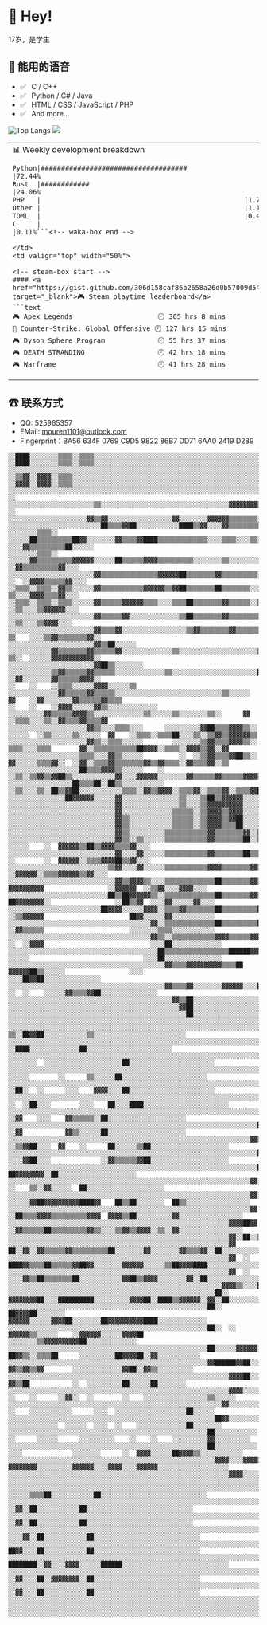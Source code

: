 # 👋 Hey!
<!-- age-box start -->17<!-- age-box end -->岁，是学生

## 💬 能用的语音

- ✅ ⁠ ⁢⁣⁡⁠ ⁢⁣⁡C / C++
- ✅ ⁠ ⁢⁣⁡⁠ ⁢⁣⁡Python / C# / Java
- ✅ ⁠ ⁢⁣⁡⁠ ⁢⁣⁡HTML / CSS / JavaScript / PHP
- ✅ ⁠ ⁢⁣⁡⁠ ⁢⁣⁡And more...

![Top Langs](https://github-readme-stats.vercel.app/api/top-langs/?username=someone120&layout=compact)
![](https://github-readme-stats.vercel.app/api?username=someone120&show_icons=true&title_color=ff2686&icon_color=ff2686&text_color=403339&bg_color=ffffff&hide_title=false)

<table>
<tr>
<td valign="top" width="50%">

<!-- waka-box start -->📊 Weekly development breakdown
```text
Python|####################################              |72.44%
Rust  |############                                      |24.06%
PHP   |                                                  |1.73%
Other |                                                  |1.18%
TOML  |                                                  |0.49%
C     |                                                  |0.11%```<!-- waka-box end -->

</td>
<td valign="top" width="50%">

<!-- steam-box start -->
#### <a href="https://gist.github.com/306d158caf86b2658a26d0b57009d549" target="_blank">🎮 Steam playtime leaderboard</a>
```text
🎮 Apex Legends                     🕘 365 hrs 8 mins
🔫 Counter-Strike: Global Offensive 🕘 127 hrs 15 mins
🎮 Dyson Sphere Program             🕘 55 hrs 37 mins
🎮 DEATH STRANDING                  🕘 42 hrs 18 mins
🎮 Warframe                         🕘 41 hrs 28 mins
```
<!-- Powered by https://github.com/YouEclipse/steam-box . -->
<!-- steam-box end -->

</td>
</tr>
</table>

## ☎ 联系方式

- QQ: 525965357
- EMail: mouren1101@outlook.com
- Fingerprint：BA56 634F 0769 C9D5 9822  86B7 DD71 6AA0 2419 D289

```
░░████░░░░░░░░▒▒▒▒░░▒▒▒▒░░░░░░░░░░░░░░░░░░░░░░░░░░░░░░░░░░░░░░░░░░░░░░░░░░░░░░░░░░░░░░░░░░░░░░░░░░░░░░░░░░░░░░░░░░░░░░░░░░░░░░░░░░░░░░░░░░░░░░
░░████░░░░░░░░▒▒▒▒░░▒▒▒▒░░░░░░░░░░░░░░░░░░░░░░░░░░░░░░░░░░░░░░░░░░░░░░░░░░░░░░░░░░░░░░░░░░░░░░░░░░░░░░░░░░░░░░░░░░░░░░░░░░░░░░░░░░░░░░░░░░░░░░
░░░░░░░░░░░░░░░░░░░░░░░░░░░░░░░░░░░░░░░░░░░░░░░░░░░░░░░░░░░░░░░░░░░░░░░░░░░░░░░░░░░░░░░░░░░░░░░░░░░░░░░░░░░░░░░░░░░░░░░░░░░░░░░░░░░░░░░░░░░░░░
░░▒▒▓▓░░▓▓▓▓░░▒▒▒▒░░░░░░░░░░░░░░░░░░░░░░░░░░░░░░░░░░░░░░░░░░░░░░░░░░░░░░░░░░░░░░░░░░░░░░░░░░░░░░▓▓▓▓▓▓▓▓░░░░░░░░░░░░░░░░░░░░░░░░░░░░░░░░░░░░░░
░░▓▓▓▓░░▓▓▓▓░░▒▒▒▒░░░░░░░░░░░░░░░░░░░░░░░░░░░░░░░░░░░░░░░░░░░░░░░░░░░░░░░░░░░░░░░░░░░░░░████████▒▒▒▒▒▒▒▒██████░░░░░░░░░░░░░░░░██▓▓░░░░░░░░░░░░
░░░░░░░░░░░░░░░░░░░░░░░░░░░░░░░░░░░░░░░░░░░░░░░░░░░░░░░░░░░░░░░░░░░░░░░░░░██████████████▒▒░░░░░░░░░░░░░░░░░░░░████░░░░░░░░░░██▒▒▒▒▓▓░░░░░░░░░░
░░    ░░░░░░░░░░░░░░░░░░░░░░░░▒▒░░░░░░░░░░░░░░░░░░░░░░░░░░░░░░░░░░░░▓▓▓▓▓▓▓▓▒▒▒▒░░░░░░░░░░░░░░░░░░░░░░░░▒▒▒▒▒▒▓▓▓▓▓▓▓▓░░░░▓▓▓▓▒▒▒▒▓▓▓▓░░░░░░░░
░░    ░░░░░░░░░░░░░░░░░░░░░░▓▓▒▒▓▓░░░░░░░░░░░░░░░░░░▓▓░░░░░░░░▓▓▓▓▓▓▒▒▒▒▒▒▒▒░░░░░░░░░░░░░░░░░░░░░░░░▒▒▒▒▒▒▒▒▒▒▒▒▒▒▒▒▒▒▓▓▓▓▒▒▒▒▒▒▒▒▓▓██░░░░░░░░
░░░░░░░░░░░░░░░░░░░░░░░░░░██▒▒▒▒▓▓██░░░░░░░░░░░░████▒▒▓▓░░░░▓▓▒▒▒▒▒▒▒▒▒▒▒▒░░░░░░░░▒▒░░▒▒▒▒░░░░░░░░░░░░░░░░░░░░░░░░░░░░▒▒▓▓▒▒▒▒▒▒▒▒▒▒▒▒██░░░░░░
░░░░░░░░▒▒▒▒░░    ░░░░░░██▒▒▒▒▒▒▒▒▒▒██▓▓░░░░░░░░▓▓▒▒▒▒▓▓████▒▒▒▒▒▒▒▒▒▒▒▒▒▒░░░░▒▒▒▒░░░░▒▒░░░░░░░░░░░░░░░░░░░░░░░░░░    ░░░░▓▓▒▒▒▒▒▒▒▒▒▒██░░░░░░
░░░░░░░░▒▒▒▒░░    ░░░░░░▓▓▒▒▒▒▒▒▒▒▒▒▓▓▓▓▓▓░░░░░░██▒▒▒▒▒▒▓▓▓▓▒▒▒▒▒▒▒▒▒▒░░░░░░░░▒▒░░░░░░░░░░░░░░░░░░░░░░░░░░░░▒▒░░░░        ░░▓▓▒▒▒▒▒▒▒▒▒▒▓▓░░░░
░░░░░░░░░░░░░░░░░░░░░░░░▓▓▒▒▒▒▒▒▒▒▒▒▒▒▒▒▒▒▓▓▓▓▓▓██▒▒▒▒▒▒▒▒▓▓▒▒▒▒▒▒▒▒▒▒░░░░▒▒▒▒░░░░░░░░░░░░░░░░░░░░░░░░░░░░░░░░▒▒░░░░░░  ░░  ░░▓▓▓▓▒▒▒▒▒▒▓▓░░░░
░░▒▒▒▒░░▒▒▒▒░░▓▓▒▒░░░░░░▓▓▒▒▒▒▒▒▒▒▒▒▒▒▓▓▓▓▓▓▒▒▓▓██▒▒▒▒▒▒▒▒██▒▒▒▒▒▒▒▒░░░░▒▒▓▓░░░░░░░░░░░░░░░░░░░░░░░░░░░░░░░░░░░░▒▒░░░░    ▒▒░░░░▓▓▓▓▒▒▒▒▓▓░░░░
░░▒▒▒▒░░▒▒▒▒░░▒▒▒▒░░░░░░▓▓▒▒▒▒▒▒▓▓▓▓▓▓▒▒▒▒░░░░▒▒▒▒██▒▒▒▒▒▒▒▒▓▓▒▒▒▒▒▒░░▒▒▓▓░░▒▒░░░░░░░░░░░░░░░░░░░░░░░░░░░░░░░░░░░░░░      ░░▒▒░░░░▒▒▓▓▓▓▓▓░░░░
░░░░░░░░░░░░░░░░░░░░░░░░▓▓▒▒▒▒▒▒▓▓░░░░░░░░░░░░░░▒▒██▒▒▒▒▒▒▒▒▓▓▒▒▒▒▒▒▒▒▒▒░░▒▒░░░░░░░░░░░░░░░░░░░░░░░░░░░░░░░░░░░░░░░░        ░░▒▒░░░░▒▒▓▓▓▓░░░░
░░░░░░░░░░░░░░░░░░░░░░░░▓▓▒▒▒▒▓▓░░░░░░░░░░░░░░░░░░▒▒▓▓▒▒▒▒▒▒▒▒▓▓▒▒▒▒▒▒▒▒▒▒░░░░░░░░░░░░░░▒▒░░░░░░░░░░░░░░░░░░░░░░░░  ▒▒    ░░░░▒▒▓▓▒▒▒▒▒▒▒▒▓▓░░
░░░░░░░░░░░░░░░░░░░░░░░░▓▓▒▒██░░░░░░    ░░░░░░░░░░░░▓▓▒▒▒▒▒▒▒▒▓▓▒▒▒▒▒▒▓▓░░░░░░░░░░░░░░▒▒░░░░░░░░░░░░░░░░░░░░░░▒▒    ▒▒░░  ░░░░░░▓▓▓▓▓▓▓▓▓▓▓▓░░
░░░░░░░░░░░░░░░░░░░░░░░░▓▓██▒▒░░░░░░░░  ░░░░░░░░░░░░▒▒▓▓▒▒▒▒▒▒▓▓▒▒▒▒▒▒░░░░░░░░░░░░░░▒▒░░░░░░░░░░░░░░░░░░░░░░░░▓▓    ░░▓▓░░░░░░░░▓▓▒▒▒▒▒▒▓▓▓▓░░
░░    ░░    ░░▒▒▒▒░░░░░░▓▓▓▓░░░░░░▒▒    ░░░░░░░░░░░░░░▓▓▒▒▒▒▒▒▓▓▒▒▒▒▒▒░░░░░░░░░░░░░░░░░░░░░░░░░░░░░░▒▒░░░░░░  ▓▓    ░░▓▓░░░░░░░░▓▓▒▒▒▒▒▒▓▓▒▒▒▒
░░    ░░    ░░▓▓▓▓░░░░░░▓▓▒▒░░░░░░░░░░░░░░  ░░░░░░░░░░▓▓▒▒▒▒▒▒▓▓▓▓▒▒░░░░░░░░░░░░░░▒▒░░░░░░▒▒░░░░░░░░▒▒░░      ▓▓  ░░▒▒▒▒░░░░▒▒░░▓▓▒▒▒▒▓▓▒▒▒▒▓▓
░░░░░░░░░░░░░░░░░░░░░░▓▓▒▒░░░░▒▒▒▒░░░░      ░░░░░░░░░░▓▓██▒▒▒▒▓▓▓▓▒▒░░  ░░░░░░  ░░▒▒░░░░░░▒▒░░░░░░  ▓▓    ░░▒▒▒▒░░▒▒▒▒██░░░░▒▒░░▒▒▓▓▒▒▓▓▓▓▓▓▒▒
░░░░░░░░░░░░░░░░░░░░░░▓▓▒▒░░▒▒▒▒░░░░░░        ░░░░░░░░▒▒▓▓▒▒▒▒▓▓▓▓▒▒░░          ▒▒▒▒░░░░▒▒▒▒        ▓▓░░▒▒▒▒▒▒▒▒▒▒▒▒██▓▓▓▓░░▒▒▒▒░░▓▓▓▓▒▒▓▓░░▓▓
░░░░░░░░░░░░░░░░░░░░▒▒▒▒░░░░▓▓▒▒░░░░░░          ░░  ░░▒▒▓▓▒▒▒▒▓▓██▒▒░░          ▓▓░░░░░░▒▒▒▒▓▓░░  ░░▓▓░░▒▒▒▒▓▓▒▒▒▒▒▒▒▒▓▓▒▒▓▓▒▒▒▒░░▓▓▒▒▒▒▓▓░░▒▒
░░░░░░░░░░░░░░░░░░░░██▒▒▒▒▓▓▓▓▒▒░░░░░░    ░░      ░░▒▒░░▒▒▓▓▒▒▓▓██▒▒░░░░░░░░░░░░▓▓░░░░▓▓▓▓▓▓░░░░░░░░▓▓▒▒▒▒▒▒▓▓▒▒▒▒▒▒▓▓▓▓▒▒▒▒██▒▒▒▒▓▓▒▒▒▒▓▓░░░░
░░░░░░░░░░░░░░░░░░██▒▒▒▒██░░██▒▒░░░░░░░░░░░░  ░░▒▒░░░░▒▒░░██▒▒▓▓██░░░░░░░░░░░░▒▒▒▒░░▓▓▒▒▓▓▓▓░░▒▒▒▒▓▓░░▒▒▒▒▓▓░░▒▒▒▒▓▓██░░▓▓▒▒▒▒▒▒▒▒▓▓▒▒▒▒▓▓░░░░
░░░░░░░░░░░░░░░░██▓▓▓▓▓▓░░░░░░▓▓░░░░░░░░░░░░░░░░▒▒░░░░▒▒██▒▒▓▓▓▓▓▓░░░░░░░░░░░░▒▒▒▒██▒▒▒▒██░░▒▒▒▒▒▒▓▓░░▒▒▒▒▓▓░░▒▒▒▒▓▓░░░░▓▓▓▓██▒▒▒▒▓▓▒▒▒▒▓▓░░░░
░░░░░░░░░░░░░░░░░░░░░░░░░░░░░░▓▓░░░░░░░░░░░░░░░░▒▒░░░░▒▒▓▓▓▓▓▓▓▓▓▓░░░░░░░░░░░░▒▒▓▓▒▒▒▒▓▓░░░░▒▒▒▒▒▒▓▓░░▒▒▓▓░░░░▒▒██░░░░░░▒▒▓▓██▒▒▒▒▓▓▒▒▒▒▓▓░░░░
░░░░░░░░░░░░░░░░░░░░░░░░░░░░░░▓▓░░░░░░░░░░░░░░▒▒▒▒▒▒░░▒▒▓▓▓▓▒▒▓▓▓▓░░░░░░▒▒░░░░▒▒▒▒▒▒▒▒██░░░░▓▓▒▒▒▒▓▓░░▒▒██░░░░██░░▓▓▓▓██░░▓▓██▒▒▓▓▒▒▒▒▒▒▒▒▒▒░░
░░░░░░░░░░░░░░░░░░░░░░░░░░░░░░▓▓▒▒░░░░░░░░░░░░▒▒▒▒▒▒░░▒▒▓▓▓▓▒▒▓▓██░░░░░░▒▒░░░░██▒▒▒▒▓▓░░░░░░▓▓░░██░░░░██░░░░░░░░░░▓▓▓▓▓▓██▓▓▒▒▒▒▓▓▒▒▒▒▒▒▓▓▓▓░░
░░░░░░░░░░░░░░░░░░░░░░░░░░░░░░▓▓▒▒░░░░░░░░░░░░▒▒▒▒▒▒░░▒▒▓▓▓▓▒▒▒▒██░░░░░░▒▒░░░░██▒▒▒▒▓▓▓▓▓▓▒▒▓▓▓▓██░░░░▒▒░░░░░░░░░░▓▓▓▓▓▓▓▓▓▓▒▒▒▒▓▓▒▒▒▒▒▒▓▓▓▓░░
░░░░░░░░░░░░░░░░░░░░░░░░░░░░░░▓▓▒▒░░░░░░░░░░▒▒▒▒▒▒▒▒▒▒▒▒▓▓▒▒▒▒▒▒▒▒▓▓░░▒▒▒▒░░░░██▒▒▓▓▓▓▓▓▓▓▓▓▓▓░░░░░░░░░░░░░░░░░░░░▓▓▓▓▓▓▓▓▓▓▓▓▒▒▓▓▒▒▒▒▒▒▓▓░░░░
░░░░░░░░░░░░░░░░░░░░░░░░░░░░░░▓▓▒▒░░▒▒░░░░░░▒▒▒▒▒▒▒▒▒▒▒▒▓▓▒▒▒▒▒▒▒▒██░░▒▒▒▒░░░░██░░▓▓▓▓▓▓▓▓▓▓▒▒░░░░░░  ░░░░░░    ░░  ▓▓▓▓▓▓▒▒██▒▒▓▓▓▓▒▒▒▒▓▓░░░░
░░░░░░░░░░░░░░░░░░░░░░░░░░░░░░▓▓░░░░▓▓░░░░░░▒▒▒▒▒▒▒▒▒▒▒▒▓▓▒▒▒▒▒▒▒▒██▒▒▒▒▒▒░░░░▓▓██▒▒▓▓▓▓▓▓▓▓▒▒░░░░    ░░        ░░  ▓▓▓▓▓▓░░▒▒▒▒▓▓▓▓██▒▒▓▓░░░░
░░░░░░░░░░░░░░░░░░░░░░░░░░░░▒▒▓▓░░░░▓▓░░░░░░▒▒▒▒▒▒▒▒▒▒▒▒▓▓▓▓▒▒▒▒▒▒▒▒▓▓▒▒▒▒░░░░▓▓▒▒░░░░▓▓▓▓▓▓▓▓▓▓                  ░░▓▓▓▓▓▓░░▒▒▒▒▓▓▓▓▓▓▒▒▓▓░░░░
░░░░░░░░░░░░░░░░░░░░░░░░░░░░░░▓▓▒▒▓▓▓▓▒▒░░░░▒▒▒▒▒▒▒▒▒▒▒▒▒▒██▒▒▒▒▒▒▒▒▓▓▒▒▒▒░░▒▒██░░    ▓▓▓▓▓▓▓▓▓▓                  ░░▓▓▓▓▓▓  ░░▒▒▓▓░░░░▓▓▓▓░░░░
░░░░░░░░░░░░░░░░░░░░░░░░░░░░██▒▒██▓▓▓▓▓▓▒▒░░▒▒▒▒▒▒▒▒▒▒▒▒▒▒██▒▒▒▒▒▒▒▒▓▓▒▒▒▒░░▒▒▒▒░░  ██▓▓▓▓▓▓▓▓░░                  ░░██▒▒▓▓  ░░░░▓▓░░░░░░▓▓░░░░
░░░░░░░░░░░░░░░░░░░░░░░░░░██▓▓▓▓░░░░░░▓▓▓▓░░▒▒▒▒▓▓▒▒▒▒▒▒▒▒██▒▒▒▒▒▒▒▒▒▒▓▓▒▒▒▒▒▒▒▒░░  ░░▒▒▓▓▓▓▓▓                        ██▓▓░░░░░░▓▓░░░░░░░░░░░░
░░░░░░░░░░░░░░░░░░░░░░░░░░░░░░░░░░░░░░░░▓▓░░▒▒▒▒▒▒▒▒▒▒▒▒▒▒██▒▒▒▒▒▒▒▒▒▒▓▓▒▒▒▒▒▒░░░░  ░░▓▓▒▒▒▒▒▒                        ░░░░░░░░▒▒▒▒░░░░░░░░░░░░
░░░░░░░░░░░░░░░░░░░░░░░░░░░░░░░░░░░░░░░░▓▓▒▒░░▒▒▒▒▒▒▒▒▒▒▒▒▓▓▓▓▒▒▒▒▒▒▓▓▓▓▒▒▒▒▒▒    ░░  ░░▓▓▓▓                              ░░░░██░░░░░░░░░░░░░░
░░░░░░░░░░░░░░░░░░░░░░░░░░░░░░░░░░░░░░░░░░██▒▒▒▒▒▒▒▒▒▒▒▒▒▒▒▒▒▒██████▓▓▓▓██▒▒▒▒░░  ░░░░░░                                ░░░░██░░░░░░░░░░░░░░░░
░░░░░░░░░░░░░░░░░░░░░░░░░░░░░░░░░░░░░░░░░░░░▓▓▒▒▒▒▓▓▓▓▓▓▓▓▓▓▒▒▒▒██  ▓▓▓▓▓▓██▒▒░░░░░░                  ░░░░          ░░░░██▓▓██░░░░░░░░░░░░░░░░
░░░░░░░░░░░░░░░░░░░░░░░░░░░░░░░░░░░░░░░░░░░░▓▓▒▒▒▒▓▓░░░░░░░░▓▓▓▓▓▓░░░░▓▓▓▓▓▓▒▒▒▒▓▓▒▒░░░░            ░░  ░░    ░░░░░░▓▓▒▒▒▒▓▓██░░░░░░░░░░░░░░░░
░░░░░░░░░░░░░░░░░░░░░░░░░░░░░░░░░░░░░░░░░░░░░░▓▓▒▒██░░░░░░░░░░░░░░░░░░░░░░▓▓▓▓▓▓▓▓▓▓▓▓▓▓░░░░░░░░░░░░░░░░░░░░░░▓▓▓▓▓▓░░░░░░▒▒██░░░░░░░░░░░░░░░░
░░░░░░░░░░░░░░░░░░░░░░░░░░░░░░░░░░░░░░░░░░░░░░░░▓▓██░░░░░░░░░░░░░░░░░░░░░░░░██░░██▓▓▓▓▓▓▓▓████████████████████░░░░░░░░░░░░░░░░░░░░░░░░░░░░░░░░
░░░░░░░░░░░░░░░░░░░░░░░░░░░░░░░░░░░░░░░░░░░░░░░░░░██░░░░░░░░░░░░░░░░░░░░░░░░░░░░░░▓▓▓▓▓▓██▓▓▓▓▒▒▓▓▓▓██░░░░▓▓▓▓██░░░░░░░░░░░░░░░░░░░░░░░░░░░░░░
░░░░░░░░░░░░░░░░░░░░░░░░░░░░░░░░░░░░░░░░░░░░░░░░░░░░░░░░░░░░░░░░░░░░░░░░░░░░░░░░░░▓▓▓▓▒▒▒▒▓▓▓▓▓▓▓▓▓▓██░░░░▒▒░░░░▒▒░░░░░░░░░░░░░░░░░░░░░░░░░░░░
░░░░░░░░░░░░░░░░░░░░░░░░░░░░░░░░░░░░░░░░░░░░░░░░░░░░░░░░░░░░░░░░░░░░░░░░░░░░░░▓▓▓▓░░░░░░    ▒▒░░██▓▓██░░░░░░░░░░░░▒▒░░░░░░░░░░░░░░░░░░░░░░░░░░
░░░░░░░░░░░░░░░░░░░░░░░░░░░░░░░░░░░░░░░░░░░░░░░░░░░░░░░░░░░░░░░░░░░░░░░░░░░░██░░░░░░░░░░░░      ░░████░░░░░░░░░░░░░░██░░░░░░░░░░░░░░░░░░░░░░░░
░░░░░░░░░░░░░░░░░░░░░░░░░░░░░░░░░░░░░░░░░░░░░░░░░░░░░░░░░░░░░░░░░░░░░░░░░░██░░      ░░░░░░░░  ░░░░░░░░░░░░░░░░░░░░░░██░░░░░░░░░░░░░░░░░░░░░░░░
░░░░░░░░░░░░░░░░░░░░░░░░░░░░░░░░░░░░░░░░░░░░░░░░░░░░░░░░░░░░░░░░░░░░░░░░▓▓░░          ░░░░░░        ░░      ▒▒░░░░░░██░░░░░░░░░░░░░░░░░░░░░░░░
░░░░░░░░░░░░░░░░░░░░░░░░░░░░░░░░░░░░░░░░░░░░░░░░░░░░░░░░░░░░░░░░░░░░░░░░██░░        ░░██░░  ░░      ░░░░    ▓▓▓▓░░░░██░░░░░░░░░░░░░░░░░░░░░░░░
░░░░░░░░░░░░░░░░░░░░░░░░░░░░░░░░░░░░░░░░░░░░░░░░░░░░░░░░░░░░░░░░░░░░░░░░██░░░░  ░░  ░░██░░░░        ░░░░    ██░░░░████░░░░░░░░░░░░░░░░░░░░░░░░
░░░░░░░░░░░░░░░░░░░░░░░░░░░░░░░░░░░░░░░░░░░░░░░░░░░░░░░░░░░░░░░░░░░░░░░░░░██▓▓░░░░░░░░██░░  ░░▓▓    ░░░░    ▓▓▒▒▒▒▒▒░░██░░░░░░░░░░░░░░░░░░░░░░
░░░░░░░░░░░░░░░░░░░░░░░░░░░░░░░░░░░░░░░░░░░░░░░░░░░░░░░░░░░░░░░░░░░░░░▓▓▓▓░░░░▒▒▒▒░░░░██░░  ░░▓▓            ▓▓▒▒░░░░░░██░░░░░░░░░░░░░░░░░░░░░░
░░░░░░░░░░░░░░░░░░░░░░░░░░░░░░░░░░░░░░░░░░░░░░░░░░░░░░░░░░░░░░░░░░░░▓▓▒▒░░░░    ░░▒▒▓▓██░░░░  ▓▓    ░░      ██░░░░░░▒▒██░░░░░░░░░░░░░░░░░░░░░░
░░░░░░░░░░░░░░░░░░░░░░░░░░░░░░░░░░░░░░░░░░░░░░░░░░░░░░░░░░░░░░░░░░░░░░▓▓▒▒▒▒    ░░░░▓▓██░░░░              ░░▓▓▒▒▒▒▒▒▓▓██░░░░░░░░░░░░░░░░░░░░░░
░░░░░░░░░░░░░░░░░░░░░░░░░░░░░░░░░░░░░░░░░░░░░░░░░░░░░░░░░░░░░░░░░░░░░░▓▓▓▓██▒▒▒▒░░░░▓▓██▒▒░░░░            ██▓▓▓▓▓▓▓▓░░██░░░░░░░░░░░░░░░░░░░░░░
░░░░░░░░░░░░░░░░░░░░░░░░░░░░░░░░░░░░░░░░░░░░░░░░░░░░░░░░░░░░░░░░░░░░▓▓░░░░░░▓▓▓▓▒▒░░▓▓██░░░░░░    ░░    ▒▒░░▓▓░░░░░░  ██░░░░░░░░░░░░░░░░░░░░░░
░░░░░░░░░░░░░░░░░░░░░░░░░░░░░░░░░░░░░░░░░░░░░░░░░░░░░░░░░░░░░░░░░░░░▓▓░░  ░░░░░░▓▓██▓▓▓▓▓▓▓▓▓▓████▓▓    ██▒▒██░░░░░░░░  ██▒▒░░░░░░░░░░░░░░░░░░
░░░░░░░░░░░░░░░░░░░░░░░░░░░░░░░░░░░░░░░░░░░░░░░░░░░░░░░░░░░░░░░░░░░░▓▓      ░░██▒▒▒▒▓▓▓▓▒▒▒▒▒▒▒▒▒▒▓▓▓▓  ▓▓▓▓▒▒██░░░░░░░░░░▓▓░░░░░░░░░░░░░░░░░░
░░░░░░░░░░░░░░░░░░░░░░░░░░░░░░░░░░░░░░░░░░░░░░░░░░░░░░░░░░░░░░▓▓▓▓██▓▓      ░░▓▓▒▒▒▒▒▒██▒▒▒▒▒▒▒▒▒▒▓▓▒▒░░░░▒▒▓▓▒▒▓▓▓▓░░▒▒░░▓▓░░░░░░░░░░░░░░░░░░
░░░░░░░░░░░░░░░░░░░░░░░░░░░░░░░░░░░░░░░░░░░░░░░░░░░░░░░░░░░░░░▓▓░░██░░▒▒░░░░▓▓▒▒▓▓▓▓▓▓▓▓▒▒▒▒▒▒▒▒▓▓░░░░░░░░░░░░▓▓▓▓▓▓▓▓▓▓░░░░▓▓░░░░░░░░░░░░░░░░
░░░░░░░░░░░░░░░░░░░░░░░░░░░░░░░░░░░░░░░░░░░░░░░░░░░░░░░░░░░░░░▓▓  ██░░▓▓░░▓▓▒▒▒▒▒▒▓▓▒▒▒▒▒▒▒▒▒▒██░░░░░░░░▓▓░░░░░░░░▓▓▒▒▒▒▓▓░░██░░░░░░░░░░░░░░░░
░░░░░░░░░░░░░░░░░░░░░░░░░░░░░░░░░░░░░░░░░░░░░░░░░░░░░░░░░░░░░░▓▓  ░░  ████▓▓▒▒▒▒██▒▒▒▒▒▒▓▓██▓▓░░░░░░░░▓▓▓▓▓▓░░░░░░▒▒██▓▓▓▓████░░░░░░░░░░░░░░░░
░░░░░░░░░░░░░░░░░░░░░░░░░░░░░░░░░░░░░░░░░░░░░░░░░░░░░░░░░░░░░░▓▓  ░░  ░░░░▓▓▒▒██▒▒▒▒▒▒▒▒██░░░░░░░░░░░░▓▓██▒▒▓▓▓▓░░░░░░░░▓▓░░██░░░░░░░░░░░░░░░░
░░░░░░░░░░░░░░░░░░░░░░░░░░░░░░░░░░░░░░░░░░░░░░░░░░░░░░░░░░░░▓▓▓▓▒▒░░░░▓▓▓▓▓▓▓▓██▒▒▒▒▒▒▒▒██░░░░░░░░░░▓▓▓▓▓▓▓▓▒▒▒▒▓▓▒▒░░░░▒▒▓▓░░▓▓░░░░░░░░░░░░░░
░░░░░░░░░░░░░░░░░░░░░░░░░░░░░░░░░░░░░░░░░░░░░░░░░░░░░░░░░░██░░    ▓▓▓▓▓▓▓▓██░░░░██████████░░░░░░░░░░▓▓▓▓██░░████▒▒▓▓▓▓▓▓░░▓▓░░██░░░░░░░░░░░░░░
░░░░░░░░░░░░░░░░░░░░░░░░░░░░░░░░░░░░░░░░░░░░░░░░░░░░░░░░██░░      ██▓▓▓▓██░░░░░░░░    ▓▓▓▓▓▓░░░░░░▓▓▓▓██░░░░░░░░██▓▓▓▓▓▓▓▓▓▓████░░░░░░░░░░░░░░
░░░░░░░░░░░░░░░░░░░░░░░░░░░░░░░░░░░░░░░░░░░░░░░░░░░░░░░░██░░  ░░  ▓▓▓▓▓▓▒▒░░░░░░    ░░▓▓▓▓▓▓░░░░░░▓▓▓▓██  ░░░░░░░░▒▒▓▓▓▓▓▓▓▓▓▓██░░░░░░░░░░░░░░
░░░░░░░░░░░░░░░░░░░░░░░░░░░░░░░░░░░░░░░░░░░░░░░░░░░░░░░░██░░░░░░▓▓▓▓▓▓░░░░░░░░░░        ██▓▓▒▒░░▒▒▒▒██      ░░░░░░░░░░██▓▓▓▓██░░▓▓░░░░░░░░░░░░
░░░░░░░░░░░░░░░░░░░░░░░░░░░░░░░░░░░░░░░░░░░░░░░░░░░░░░░░▓▓██████▓▓██░░░░░░░░░░            ▓▓▒▒▓▓▒▒▓▓        ░░░░░░░░░░░░░░▓▓██░░▓▓▒▒░░░░░░░░░░
░░░░░░░░░░░░░░░░░░░░░░░░░░░░░░░░░░░░░░░░░░░░░░░░░░░░░░░░░░░░░░▓▓▓▓██░░░░░░░░░░              ▓▓▒▒██            ░░  ░░░░░░░░░░██░░░░░░██░░░░░░░░
░░░░░░░░░░░░░░░░░░░░░░░░░░░░░░░░░░░░░░░░░░░░░░░░░░░░░░░░░░░░░░▓▓▓▓░░░░░░░░░░  ░░    ░░      ░░▓▓░░  ░░        ░░    ░░░░░░░░░░░░░░░░░░▒▒░░░░░░
░░░░░░░░░░░░░░░░░░░░░░░░░░░░░░░░░░░░░░░░░░░░░░░░░░░░░░░░░░░░▓▓░░░░░░░░░░░░░░        ░░    ░░░░░░░░░░░░      ░░░░  ░░░░░░░░░░░░░░░░░░░░██░░░░░░
░░░░░░░░░░░░░░░░░░░░░░░░░░░░░░░░░░░░░░░░░░░░░░░░░░░░░░░░░░██▓▓░░░░░░░░░░░░░░      ░░░░░░░░░░░░░░  ░░░░░░  ░░░░  ░░    ░░░░░░░░░░░░░░██░░░░░░░░
░░░░░░░░░░░░░░░░░░░░░░░░░░░░░░░░░░░░░░░░░░░░░░░░░░░░░░░░██░░░░░░░░░░░░    ░░      ░░░░░░      ░░░░░░░░░░    ░░    ░░    ░░░░░░░░░░▓▓░░░░░░░░░░
░░░░░░░░░░░░░░░░░░░░░░░░░░░░░░░░░░░░░░░░░░░░░░░░░░░░░░░░██░░░░░░░░░░░░      ░░░░              ░░░░░░░░      ░░  ▓▓▓▓░░░░░░██▓▓▓▓▒▒░░░░░░░░░░░░
░░░░░░░░░░░░░░░░░░░░░░░░░░░░░░░░░░░░░░░░░░░░░░░░░░░░░░░░░░▓▓▓▓░░░░▓▓▓▓▒▒        ▓▓▓▓▓▓▓▓░░░░░░░░░░▓▓▓▓▓▓░░░░▓▓▓▓░░░░▓▓▓▓▓▓░░░░░░░░░░░░░░░░░░░░
░░░░░░░░░░░░░░░░░░░░░░░░░░░░░░░░░░░░░░░░░░░░░░░░░░░░░░░░░░░░░░▓▓▓▓░░░░░░▓▓▒▒▓▓▒▒░░░░░░░░▒▒▓▓▓▓▓▓▓▓▓▓░░░░▒▒▓▓░░██░░░░░░░░░░░░░░░░░░░░░░░░░░░░░░
░░░░░░░░░░░░░░░░░░░░░░░░░░░░░░░░░░░░░░░░░░░░░░░░░░░░░░░░░░░░░░░░░░░░░░░░░░░░▓▓░░░░░░░░░░░░░░▒▒▓▓██░░░░░░░░░░░░██░░░░░░░░░░░░░░░░░░░░░░░░░░░░░░
░░░░░░░░░░░░░░░░░░░░░░░░░░░░░░░░░░░░░░░░░░░░░░░░░░░░░░░░░░░░░░░░░░░░░░░░░░░░▓▓░░      ░░░░░░▒▒▒▒██░░░░░░░░░░░░██░░░░░░░░░░░░░░░░░░░░░░░░░░░░░░
░░░░░░░░░░░░░░░░░░░░░░░░░░░░░░░░░░░░░░░░░░░░░░░░░░░░░░░░░░░░░░░░░░░░░░░░░░░░▓▓░░          ░░▓▓░░██░░░░░░░░░░░░██░░░░░░░░░░░░░░░░░░░░░░░░░░░░░░
░░░░░░░░░░░░░░░░░░░░░░░░░░░░░░░░░░░░░░░░░░░░░░░░░░░░░░░░░░░░░░░░░░░░░░░░░░░░▓▓░░          ░░▓▓░░██░░░░░░░░░░░░██░░░░░░░░░░░░░░░░░░░░░░░░░░░░░░
░░░░░░░░░░░░░░░░░░░░░░░░░░░░░░░░░░░░░░░░░░░░░░░░░░░░░░░░░░░░░░░░░░░░░░░░░░▒▒░░░░        ░░░░▓▓░░██░░░░░░░░░░░░██░░░░░░░░░░░░░░░░░░░░░░░░░░░░░░
░░░░░░░░░░░░░░░░░░░░░░░░░░░░░░░░░░░░░░░░░░░░░░░░░░░░░░░░░░░░░░░░░░░░░░░░░░▓▓▓▓██        ██▓▓░░░░██░░░░░░░░░░░░██░░░░░░░░░░░░░░░░░░░░░░░░░░░░░░
░░░░░░░░░░░░░░░░░░░░░░░░░░░░░░░░░░░░░░░░░░░░░░░░░░░░░░░░░░░░░░░░░░░░░░░░░░██░░  ████████░░▓▓░░░░▓▓▓▓░░░░░░██████░░░░░░░░░░░░░░░░░░░░░░░░░░░░░░
░░░░░░░░░░░░░░░░░░░░░░░░░░░░░░░░░░░░░░░░░░░░░░░░░░░░░░░░░░░░░░░░░░░░░░░░░░██░░          ░░▓▓░░░░██░░▓▓▓▓▓▓▓▓░░██░░░░░░░░░░░░░░░░░░░░░░░░░░░░░░
░░░░░░░░░░░░░░░░░░░░░░░░░░░░░░░░░░░░░░░░░░░░░░░░░░░░░░░░░░░░░░░░░░░░░░░░░░██░░          ░░▓▓░░░░██░░░░░░░░░░░░██░░░░░░░░░░░░░░░░░░░░░░░░░░░░░░
░░░░░░░░░░░░░░░░░░░░░░░░░░░░░░░░░░░░░░░░░░░░░░░░░░░░░░░░░░░░░░░░░░░░░░░░░░░░██░░░░░░░░░░░░▓▓░░░░██░░░░░░░░░░░░██░░░░░░░░░░░░░░░░░░░░░░░░░░░░░░
░░░░░░░░░░░░░░░░░░░░░░░░░░░░░░░░░░░░░░░░░░░░░░░░░░░░░░░░░░░░░░░░░░░░░░░░░░░░██░░░░░░░░░░░░▓▓░░░░██░░░░░░░░░░██░░░░░░░░░░░░░░░░░░░░░░░░░░░░░░░░
░░░░░░░░░░░░░░░░░░░░░░░░░░░░░░░░░░░░░░░░░░░░░░░░░░░░░░░░░░░░░░░░░░░░░░░░░░░░██░░░░░░░░░░░░▓▓░░░░██░░░░░░░░░░██░░░░░░░░░░░░░░░░░░░░░░░░░░░░░░░░
```
